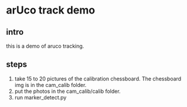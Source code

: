# arUco track demo

## intro
this is a demo of aruco tracking.

## steps

1. take 15 to 20 pictures of the calibration chessboard. The chessboard img is in the cam_calib folder.
2. put the photos in the cam_calib/calib folder.
3. run marker_detect.py